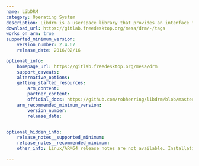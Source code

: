 ```yaml
---
name: LibDRM
category: Operating System
description: Libdrm is a userspace library that provides an interface for interacting with the Direct Rendering Manager (DRM) kernel subsystem in Linux. It facilitates efficient communication between applications and the graphics hardware, enabling high-performance rendering and display management.
download_url: https://gitlab.freedesktop.org/mesa/drm/-/tags
works_on_arm: true
supported_minimum_version:
    version_number: 2.4.67
    release_date: 2016/02/16

optional_info:
    homepage_url: https://gitlab.freedesktop.org/mesa/drm
    support_caveats:
    alternative_options:
    getting_started_resources:
        arm_content: 
        partner_content:
        official_docs: https://github.com/robherring/libdrm/blob/master/README
    arm_recommended_minimum_version:
        version_number:
        release_date:


optional_hidden_info:
    release_notes__supported_minimum:
    release_notes__recommended_minimum:
    other_info: Linux/ARM64 release notes are not available. Installation and testing is done using "apt-get install libdrm-dev". Kindly [refer](https://launchpad.net/ubuntu/+source/libdrm). The minimum version of libdrm v2.4.67 corresponds to ubuntu:14.04 and v2.4.113 to ubuntu:22.04.

---
```

